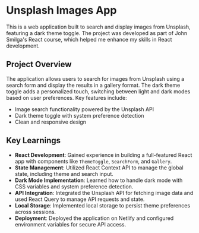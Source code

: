 # Unsplash Images App

This is a web application built to search and display images from Unsplash, featuring a dark theme toggle. The project was developed as part of John Smilga's React course, which helped me enhance my skills in React development.

## Project Overview

The application allows users to search for images from Unsplash using a search form and display the results in a gallery format. The dark theme toggle adds a personalized touch, switching between light and dark modes based on user preferences. Key features include:

- Image search functionality powered by the Unsplash API
- Dark theme toggle with system preference detection
- Clean and responsive design

## Key Learnings

- **React Development**: Gained experience in building a full-featured React app with components like `ThemeToggle`, `SearchForm`, and `Gallery`.
- **State Management**: Utilized React Context API to manage the global state, including theme and search input.
- **Dark Mode Implementation**: Learned how to handle dark mode with CSS variables and system preference detection.
- **API Integration**: Integrated the Unsplash API for fetching image data and used React Query to manage API requests and state.
- **Local Storage**: Implemented local storage to persist theme preferences across sessions.
- **Deployment**: Deployed the application on Netlify and configured environment variables for secure API access.

